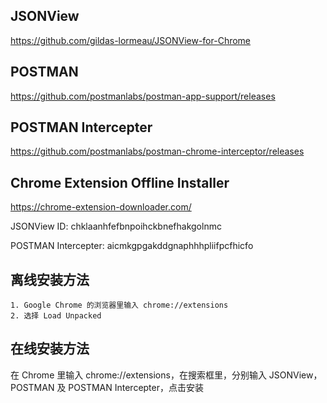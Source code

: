 ## JSONView
https://github.com/gildas-lormeau/JSONView-for-Chrome

## POSTMAN
https://github.com/postmanlabs/postman-app-support/releases

## POSTMAN Intercepter
https://github.com/postmanlabs/postman-chrome-interceptor/releases

## Chrome Extension Offline Installer
https://chrome-extension-downloader.com/

JSONView ID: chklaanhfefbnpoihckbnefhakgolnmc

POSTMAN Intercepter: aicmkgpgakddgnaphhhpliifpcfhicfo

## 离线安装方法
    1. Google Chrome 的浏览器里输入 chrome://extensions
    2. 选择 Load Unpacked
   
## 在线安装方法
在 Chrome 里输入 chrome://extensions，在搜索框里，分别输入 JSONView，POSTMAN 及 POSTMAN Intercepter，点击安装